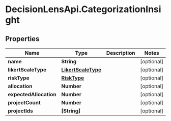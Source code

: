 # DecisionLensApi.CategorizationInsight

## Properties
Name | Type | Description | Notes
------------ | ------------- | ------------- | -------------
**name** | **String** |  | [optional] 
**likertScaleType** | [**LikertScaleType**](LikertScaleType.md) |  | [optional] 
**riskType** | [**RiskType**](RiskType.md) |  | [optional] 
**allocation** | **Number** |  | [optional] 
**expectedAllocation** | **Number** |  | [optional] 
**projectCount** | **Number** |  | [optional] 
**projectIds** | **[String]** |  | [optional] 


